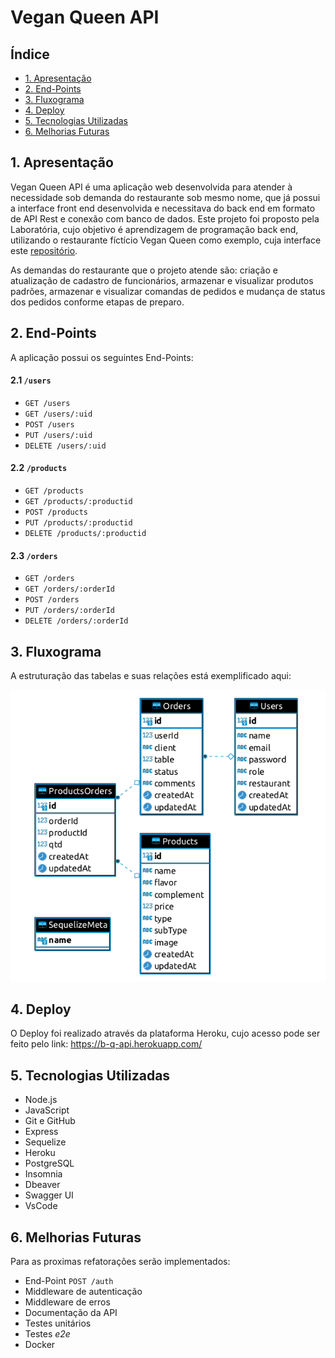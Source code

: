 # Vegan Queen API

## Índice

* [1. Apresentação](#1-apresentação)
* [2. End-Points](#2-end-points)
* [3. Fluxograma](#3-fluxograma)
* [4. Deploy](#4-deploy)
* [5. Tecnologias Utilizadas](#5-tecnologias-utilizadas)
* [6. Melhorias Futuras](#6-melhorias-futuras)

## 1. Apresentação

Vegan Queen API é uma aplicação web desenvolvida para atender à necessidade sob demanda do restaurante sob mesmo nome, que já possui a interface front end desenvolvida e necessitava do back end em formato de API Rest e conexão com banco de dados. Este projeto foi proposto pela Laboratória, cujo objetivo é aprendizagem de programação back end, utilizando o restaurante fíctício Vegan Queen como exemplo, cuja interface este <a href="https://www.github.com/BiancaSherika/vegan-queen">repositório</a>.

As demandas do restaurante que o projeto atende são: criação e atualização de cadastro de funcionários, armazenar e visualizar produtos padrões, armazenar e visualizar comandas de pedidos e mudança de status dos pedidos conforme etapas de preparo.

## 2. End-Points

A aplicação possui os seguintes End-Points:

#### 2.1 `/users`

* `GET /users`
* `GET /users/:uid`
* `POST /users`
* `PUT /users/:uid`
* `DELETE /users/:uid`

#### 2.2 `/products`

* `GET /products`
* `GET /products/:productid`
* `POST /products`
* `PUT /products/:productid`
* `DELETE /products/:productid`

#### 2.3 `/orders`

* `GET /orders`
* `GET /orders/:orderId`
* `POST /orders`
* `PUT /orders/:orderId`
* `DELETE /orders/:orderId`

## 3. Fluxograma

A estruturação das tabelas e suas relações está exemplificado aqui: 

![](/server/img/fluxograma.png)

## 4. Deploy

O Deploy foi realizado através da plataforma Heroku, cujo acesso pode ser feito pelo link:
https://b-q-api.herokuapp.com/

## 5. Tecnologias Utilizadas

- Node.js
- JavaScript
- Git e GitHub
- Express
- Sequelize
- Heroku
- PostgreSQL
- Insomnia
- Dbeaver
- Swagger UI
- VsCode 
 
## 6. Melhorias Futuras

Para as proximas refatorações serão implementados:

* End-Point `POST /auth`
* Middleware de autenticação
* Middleware de erros
* Documentação da API
* Testes unitários
* Testes _e2e_
* Docker
